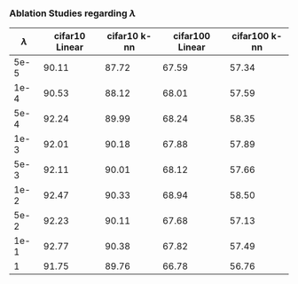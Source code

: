 ### Ablation Studies regarding $\lambda$

| $\lambda$   | cifar10 Linear | cifar10 k-nn | cifar100 Linear | cifar100 k-nn |
|-----------|----------------|---------------|------------------|----------------|
| 5e-5     | 90.11          | 87.72         | 67.59            | 57.34          |
| 1e-4     | 90.53          | 88.12         | 68.01            | 57.59          |
| 5e-4     | 92.24          | 89.99         | 68.24            | 58.35          |
| 1e-3     | 92.01          | 90.18         | 67.88            | 57.89          |
| 5e-3     | 92.11          | 90.01         | 68.12            | 57.66          |
| 1e-2     | 92.47          | 90.33         | 68.94            | 58.50          |
| 5e-2     | 92.23          | 90.11         | 67.68            | 57.13          |
| 1e-1     | 92.77          | 90.38         | 67.82            | 57.49          |
| 1        | 91.75          | 89.76         | 66.78            | 56.76          |
